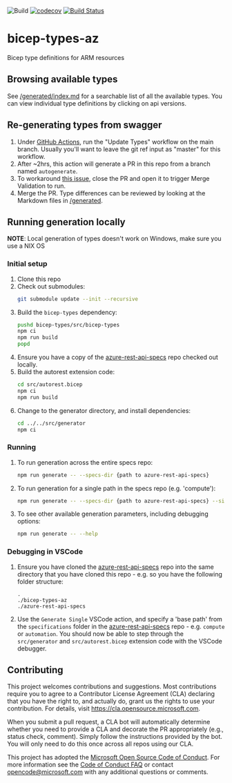 ![Build](https://github.com/Azure/bicep-types-az/workflows/Build/badge.svg) [![codecov](https://codecov.io/gh/Azure/bicep-types-az/branch/main/graph/badge.svg)](https://codecov.io/gh/Azure/bicep-types-az) [![Build Status](https://dev.azure.com/msazure/One/_apis/build/status/OneBranch/BicepMirror-Types-Az/BicepMirror-Types-Az-Official?repoName=BicepMirror-Types-Az&branchName=main)](https://dev.azure.com/msazure/One/_build/latest?definitionId=179851&repoName=BicepMirror-Types-Az&branchName=main)

# bicep-types-az
Bicep type definitions for ARM resources

## Browsing available types
See [/generated/index.md](./generated/index.md) for a searchable list of all the available types. You can view individual type definitions by clicking on api versions.

## Re-generating types from swagger
1. Under [GitHub Actions](https://github.com/azure/bicep-types-az/actions), run the "Update Types" workflow on the main branch. Usually you'll want to leave the git ref input as "master" for this workflow.
1. After ~2hrs, this action will generate a PR in this repo from a branch named `autogenerate`.
1. To workaround [this issue](https://github.com/peter-evans/create-pull-request/issues/48), close the PR and open it to trigger Merge Validation to run.
1. Merge the PR. Type differences can be reviewed by looking at the Markdown files in [/generated](./generated).

## Running generation locally

**NOTE**: Local generation of types doesn't work on Windows, make sure you use a NIX OS

### Initial setup
1. Clone this repo
1. Check out submodules:
    ```sh
    git submodule update --init --recursive
    ```
1. Build the `bicep-types` dependency:
    ```sh
    pushd bicep-types/src/bicep-types
    npm ci
    npm run build
    popd
    ```
1. Ensure you have a copy of the [azure-rest-api-specs](https://github.com/Azure/azure-rest-api-specs) repo checked out locally.
1. Build the autorest extension code:
    ```sh
    cd src/autorest.bicep
    npm ci
    npm run build
    ```
1. Change to the generator directory, and install dependencies:
    ```sh
    cd ../../src/generator
    npm ci
    ```

### Running
1. To run generation across the entire specs repo:
    ```sh
    npm run generate -- --specs-dir {path to azure-rest-api-specs}
    ```
1. To run generation for a single path in the specs repo (e.g. 'compute'):
    ```sh
    npm run generate -- --specs-dir {path to azure-rest-api-specs} --single-path compute
    ```
1. To see other available generation parameters, including debugging options:
    ```sh
    npm run generate -- --help
    ```

### Debugging in VSCode
1. Ensure you have cloned the [azure-rest-api-specs](https://github.com/Azure/azure-rest-api-specs) repo into the same directory that you have cloned this repo - e.g. so you have the following folder structure:
    ```
    .
    ./bicep-types-az
    ./azure-rest-api-specs
    ```
1. Use the `Generate Single` VSCode action, and specify a 'base path' from the `specifications` folder in the [azure-rest-api-specs](https://github.com/Azure/azure-rest-api-specs) repo - e.g. `compute` or `automation`. You should now be able to step through the `src/generator` and `src/autorest.bicep` extension code with the VSCode debugger.

## Contributing

This project welcomes contributions and suggestions.  Most contributions require you to agree to a
Contributor License Agreement (CLA) declaring that you have the right to, and actually do, grant us
the rights to use your contribution. For details, visit https://cla.opensource.microsoft.com.

When you submit a pull request, a CLA bot will automatically determine whether you need to provide
a CLA and decorate the PR appropriately (e.g., status check, comment). Simply follow the instructions
provided by the bot. You will only need to do this once across all repos using our CLA.

This project has adopted the [Microsoft Open Source Code of Conduct](https://opensource.microsoft.com/codeofconduct/).
For more information see the [Code of Conduct FAQ](https://opensource.microsoft.com/codeofconduct/faq/) or
contact [opencode@microsoft.com](mailto:opencode@microsoft.com) with any additional questions or comments.
